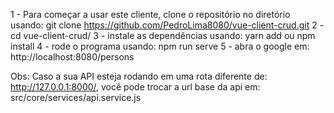 1 - Para começar a usar este cliente, clone o repositório no diretório usando: git clone https://github.com/PedroLima8080/vue-client-crud.git
2 - cd vue-client-crud/
3 - instale as dependências usando: yarn add ou npm install
4 - rode o programa usando: npm run serve
5 - abra o google em: http://localhost:8080/persons

Obs: Caso a sua API esteja rodando em uma rota diferente de: http://127.0.0.1:8000/, você pode trocar a url base da api em: src/core/services/api.service.js
